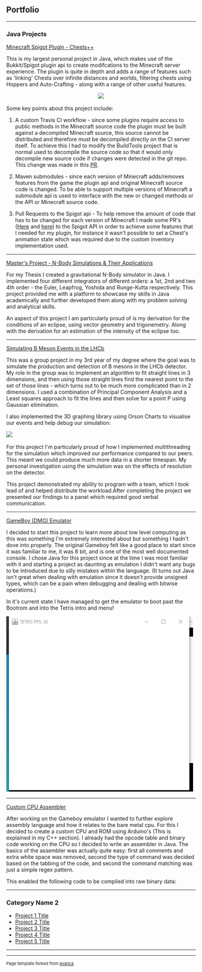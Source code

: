 ## Portfolio

---

### Java Projects 

[Minecraft Spigot Plugin - Chests++](https://github.com/JamesPeters98/ChestsPlusPlus)

This is my largest personal project in Java, which makes use of the Bukkit/Spigot plugin api to create modifcations to the Minecraft server experience. The plugin is quite in depth and adds a range of features such as 'linking' Chests over infinite distances and worlds, filtering chests using Hoppers and Auto-Crafting - along with a range of other useful features.

<p align="center">
<img src="https://camo.githubusercontent.com/3ca42289c124bad4db92f273e1c057ff65ee247e/68747470733a2f2f692e696d6775722e636f6d2f543143713674382e706e67"/>
</p>

Some key points about this project include:

1. A custom Travis CI workflow - since some plugins require access to public methods in the Minecraft source code the plugin must be built against a decompiled Minecraft source, this source cannot be distributed and therefore must be decompiled directly on the CI server itself. To achieve this I had to modify the BuildTools project that is normal used to decompile the source code so that it would only decompile new source code if changes were detected in the git repo. This change was made in this [PR](https://hub.spigotmc.org/stash/projects/SPIGOT/repos/buildtools/commits/19d26b6581b57fdb0b75577c32fd525c4371860e).

2. Maven submodules - since each version of Minecraft adds/removes features from the game the plugin api and original Minecraft source code is changed. To be able to support multiple versions of Minecraft a submodule api is used to interface with the new or changed methods or the API or Minecraft source code. 

3. Pull Requests to the Spigot api - To help remove the amount of code that has to be changed for each version of Minecraft I made some PR's ([Here](https://hub.spigotmc.org/stash/projects/SPIGOT/repos/craftbukkit/commits/8fb65851f12f78c26ca979377370395e64c8a61f) and [here](https://hub.spigotmc.org/stash/projects/SPIGOT/repos/bukkit/commits/eeb1042f1ac356cc989dd1c4e35b37ee0ab93891)) to the Spigot API in order to achieve some features that I needed for my plugin, for instance it wasn't possible to set a Chest's animation state which was required due to the custom inventory implementation used.

---
[Master's Project - N-Body Simulations & Their Applications](https://github.com/JamesPeters98/Java-NBody-Simulation)

For my Thesis I created a gravitational N-Body simulator in Java. I implemented four different integrators of different orders: a 1st, 2nd and two 4th order - the Euler, Leapfrog, Yoshida and Runge-Kutta respectively. This project provided me with a platform to showcase my skills in Java academically and further developed them along with my problem solving and analytical skills. 

An aspect of this project I am particularly proud of is my derivation for the conditions of an eclipse, using vector geometry and trigonemetry. Along with the derivation for an estimation of the intensity of the eclipse too.

---
[Simulating B Meson Events in the LHCb](https://github.com/JamesPeters98/PHYS488-Project)

This was a group project in my 3rd year of my degree where the goal was to simulate the production and detection of B mesons in the LHCb detector. My role in the group was to implement an algorithm to fit straight lines in 3 dimensions, and then using those straight lines find the nearest point to the set of those lines - which turns out to be much more complicated than in 2 dimensions. I used a combination of Principal Component Analysis and a Least squares approach to fit the lines and then solve for a point P using Gaussian elimination.

I also implemented the 3D graphing library using Orson Charts to visualise our events and help debug our simulation:

<img src="https://i.imgur.com/ohexefc.gif"/>

For this project I'm particularly proud of how I implemented multithreading for the simulation which improved our performance compared to our peers. This meant we could produce much more data in a shorter timespan. My personal investigation using the simulation was on the effects of resolution on the detector.

This project demonstrated my ability to program with a team, which I took lead of and helped distribute the workload.After completing the project we presented our findings to a panel which required good verbal communication.

---
[GameBoy (DMG) Emulator](https://github.com/JamesPeters98/JavaGameboyEmulator)

I decided to start this project to learn more about low level computing as this was something I'm extremely interested about but something I hadn't dove into properly. The original Gameboy felt like a good place to start since it was familiar to me, it was 8 bit, and is one of the most well documented console. I chose Java for this project since at the time I was most familiar with it and starting a project as daunting as emulation I didn't want any bugs to be introduced due to silly mistakes within the language. (It turns out Java isn't great when dealing with emulation since it doesn't provide unsigned types, which can be a pain when debugging and dealing with bitwise operations.)

In it's current state I have managed to get the emulator to boot past the Bootrom and into the Tetris intro and menu!

<img src="https://raw.githubusercontent.com/JamesPeters98/JavaGameboyEmulator/master/images/GameBoyEmu.gif"/>

---
[Custom CPU Assembler](https://github.com/JamesPeters98/Custom-CPU)

After working on the Gameboy emulator I wanted to further explore assembly language and how it relates to the bare metal cpu. For this I decided to create a custom CPU and ROM using Arduino's (This is explained in my C++ section). I already had the opcode table and binary code working on the CPU so I decided to write an assembler in Java. The basics of the assembler was actually quite easy: first all comments and extra white space was removed, second the type of command was decided based on the tabbing of the code, and second the command matching was just a simple regex pattern. 

This enabled the following code to be compiled into raw binary data:

  
<script src="http://gist-it.appspot.com/https://github.com/JamesPeters98/Custom-CPU/blob/master/Assembler/rom.asm"></script>

---

### Category Name 2

- [Project 1 Title](http://example.com/)
- [Project 2 Title](http://example.com/)
- [Project 3 Title](http://example.com/)
- [Project 4 Title](http://example.com/)
- [Project 5 Title](http://example.com/)

---




---
<p style="font-size:11px">Page template forked from <a href="https://github.com/evanca/quick-portfolio">evanca</a></p>
<!-- Remove above link if you don't want to attibute -->
